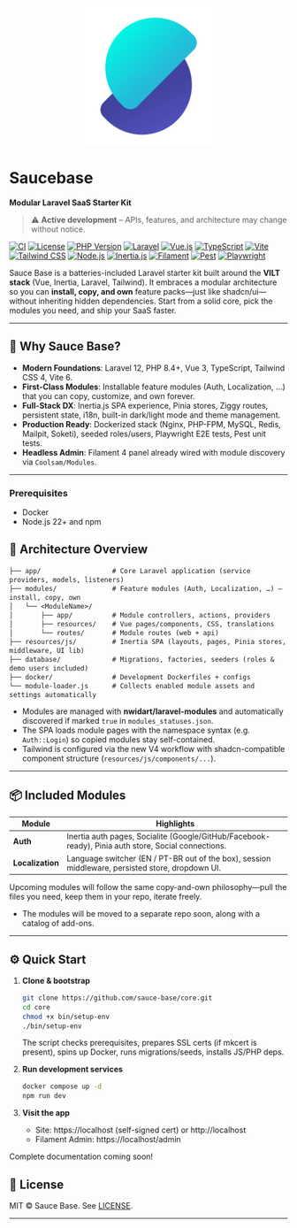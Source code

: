 <p align="center">
  <img src="public/images/logo.svg" alt="Saucebase logo" width="250">
</p>

# Saucebase

**Modular Laravel SaaS Starter Kit**

> ⚠️ **Active development** – APIs, features, and architecture may change without notice.

[![CI](https://github.com/sauce-base/core/actions/workflows/ci.yml/badge.svg)](https://github.com/sauce-base/core/actions/workflows/ci.yml)
[![License](https://img.shields.io/badge/license-MIT-blue.svg)](LICENSE)
[![PHP Version](https://img.shields.io/badge/PHP-8.4%2B-777BB4?logo=php&logoColor=white)](https://php.net)
[![Laravel](https://img.shields.io/badge/Laravel-12.0-FF2D20?logo=laravel&logoColor=white)](https://laravel.com)
[![Vue.js](https://img.shields.io/badge/Vue.js-3.4-4FC08D?logo=vue.js&logoColor=white)](https://vuejs.org)
[![TypeScript](https://img.shields.io/badge/TypeScript-5.8-3178C6?logo=typescript&logoColor=white)](https://typescriptlang.org)
[![Vite](https://img.shields.io/badge/Vite-6.2-646CFF?logo=vite&logoColor=white)](https://vitejs.dev)
[![Tailwind CSS](https://img.shields.io/badge/Tailwind%20CSS-4.1-06B6D4?logo=tailwind-css&logoColor=white)](https://tailwindcss.com)
[![Node.js](https://img.shields.io/badge/Node.js-22.0%2B-339933?logo=node.js&logoColor=white)](https://nodejs.org)
[![Inertia.js](https://img.shields.io/badge/Inertia.js-2.0-9553E9?logo=inertia&logoColor=white)](https://inertiajs.com)
[![Filament](https://img.shields.io/badge/Filament-4.0-10B981?logo=filament&logoColor=white)](https://filamentphp.com)
[![Pest](https://img.shields.io/badge/Pest-2.0-FF4785?logo=pest&logoColor=white)](https://pestphp.com)
[![Playwright](https://img.shields.io/badge/Playwright-1.40-000000?logo=playwright&logoColor=white)](https://playwright.dev)

Sauce Base is a batteries-included Laravel starter kit built around the **VILT stack** (Vue, Inertia, Laravel, Tailwind). It embraces a modular architecture so you can
**install, copy, and own** feature packs—just like shadcn/ui—without inheriting hidden dependencies. Start from a solid core, pick the modules you need, and ship your SaaS
faster.

---

## 🚀 Why Sauce Base?

- **Modern Foundations**: Laravel 12, PHP 8.4+, Vue 3, TypeScript, Tailwind CSS 4, Vite 6.
- **First-Class Modules**: Installable feature modules (Auth, Localization, …) that you can copy, customize, and own forever.
- **Full-Stack DX**: Inertia.js SPA experience, Pinia stores, Ziggy routes, persistent state, i18n, built-in dark/light mode and theme management.
- **Production Ready**: Dockerized stack (Nginx, PHP-FPM, MySQL, Redis, Mailpit, Soketi), seeded roles/users, Playwright E2E tests, Pest unit tests.
- **Headless Admin**: Filament 4 panel already wired with module discovery via `Coolsam/Modules`.

---

### Prerequisites

- Docker
- Node.js 22+ and npm

## 🧱 Architecture Overview

```
├── app/                  # Core Laravel application (service providers, models, listeners)
├── modules/              # Feature modules (Auth, Localization, …) – install, copy, own
│   └── <ModuleName>/
│       ├── app/          # Module controllers, actions, providers
│       ├── resources/    # Vue pages/components, CSS, translations
│       └── routes/       # Module routes (web + api)
├── resources/js/         # Inertia SPA (layouts, pages, Pinia stores, middleware, UI lib)
├── database/             # Migrations, factories, seeders (roles & demo users included)
├── docker/               # Development Dockerfiles + configs
└── module-loader.js      # Collects enabled module assets and settings automatically
```

- Modules are managed with **nwidart/laravel-modules** and automatically discovered if marked `true` in `modules_statuses.json`.
- The SPA loads module pages with the namespace syntax (e.g. `Auth::Login`) so copied modules stay self-contained.
- Tailwind is configured via the new V4 workflow with shadcn-compatible component structure (`resources/js/components/...`).

---

## 📦 Included Modules

| Module           | Highlights                                                                                          |
| ---------------- | --------------------------------------------------------------------------------------------------- |
| **Auth**         | Inertia auth pages, Socialite (Google/GitHub/Facebook-ready), Pinia auth store, Social connections. |
| **Localization** | Language switcher (EN / PT-BR out of the box), session middleware, persisted store, dropdown UI.    |

Upcoming modules will follow the same copy-and-own philosophy—pull the files you need, keep them in your repo, iterate freely.

- The modules will be moved to a separate repo soon, along with a catalog of add-ons.

---

## ⚙️ Quick Start

1. **Clone & bootstrap**

    ```bash
    git clone https://github.com/sauce-base/core.git
    cd core
    chmod +x bin/setup-env
    ./bin/setup-env
    ```

    The script checks prerequisites, prepares SSL certs (if mkcert is present), spins up Docker, runs migrations/seeds, installs JS/PHP deps.

2. **Run development services**

    ```bash
    docker compose up -d
    npm run dev
    ```

3. **Visit the app**
    - Site: https://localhost (self-signed cert) or http://localhost
    - Filament Admin: https://localhost/admin

Complete documentation coming soon!

## 📄 License

MIT © Sauce Base. See [LICENSE](LICENSE).

---
